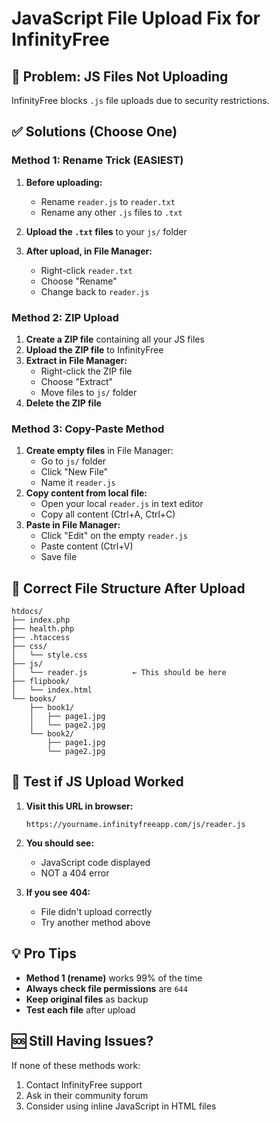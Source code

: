 # JavaScript File Upload Fix for InfinityFree

## 🚨 **Problem: JS Files Not Uploading**

InfinityFree blocks `.js` file uploads due to security restrictions.

## ✅ **Solutions (Choose One)**

### **Method 1: Rename Trick (EASIEST)**
1. **Before uploading:**
   - Rename `reader.js` to `reader.txt`
   - Rename any other `.js` files to `.txt`

2. **Upload the `.txt` files** to your `js/` folder

3. **After upload, in File Manager:**
   - Right-click `reader.txt`
   - Choose "Rename"
   - Change back to `reader.js`

### **Method 2: ZIP Upload**
1. **Create a ZIP file** containing all your JS files
2. **Upload the ZIP file** to InfinityFree
3. **Extract in File Manager:**
   - Right-click the ZIP file
   - Choose "Extract"
   - Move files to `js/` folder
4. **Delete the ZIP file**

### **Method 3: Copy-Paste Method**
1. **Create empty files** in File Manager:
   - Go to `js/` folder
   - Click "New File"
   - Name it `reader.js`
2. **Copy content from local file:**
   - Open your local `reader.js` in text editor
   - Copy all content (Ctrl+A, Ctrl+C)
3. **Paste in File Manager:**
   - Click "Edit" on the empty `reader.js`
   - Paste content (Ctrl+V)
   - Save file

## 📁 **Correct File Structure After Upload**

```
htdocs/
├── index.php
├── health.php
├── .htaccess
├── css/
│   └── style.css
├── js/
│   └── reader.js          ← This should be here
├── flipbook/
│   └── index.html
└── books/
    ├── book1/
    │   ├── page1.jpg
    │   └── page2.jpg
    └── book2/
        ├── page1.jpg
        └── page2.jpg
```

## 🧪 **Test if JS Upload Worked**

1. **Visit this URL in browser:**
   ```
   https://yourname.infinityfreeapp.com/js/reader.js
   ```

2. **You should see:**
   - JavaScript code displayed
   - NOT a 404 error

3. **If you see 404:**
   - File didn't upload correctly
   - Try another method above

## 💡 **Pro Tips**

- **Method 1 (rename)** works 99% of the time
- **Always check file permissions** are `644`
- **Keep original files** as backup
- **Test each file** after upload

## 🆘 **Still Having Issues?**

If none of these methods work:
1. Contact InfinityFree support
2. Ask in their community forum
3. Consider using inline JavaScript in HTML files
